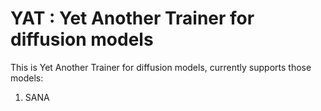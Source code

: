 # YAT : Yet Another Trainer for diffusion models

This is Yet Another Trainer for diffusion models, currently supports those models:
1. SANA